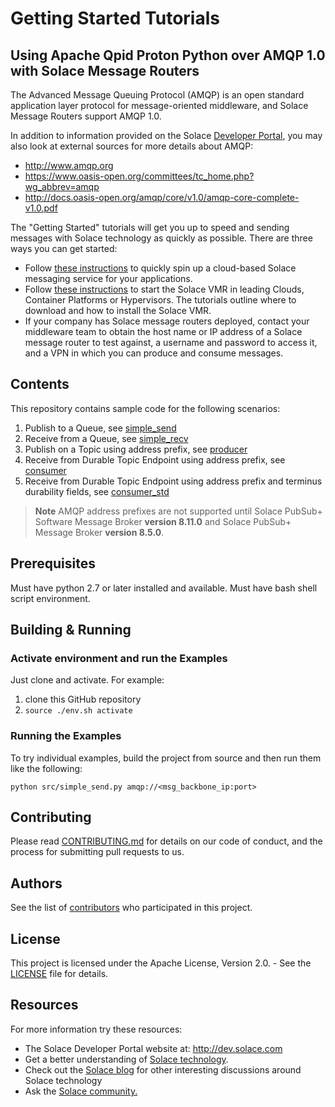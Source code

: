 # Getting Started Tutorials

## Using Apache Qpid Proton Python over AMQP 1.0 with Solace Message Routers

The Advanced Message Queuing Protocol (AMQP) is an open standard application layer protocol for message-oriented middleware, and Solace Message Routers support AMQP 1.0.

In addition to information provided on the Solace [Developer Portal](http://dev.solace.com/tech/amqp/), you may also look at external sources for more details about AMQP:

 - http://www.amqp.org
 - https://www.oasis-open.org/committees/tc_home.php?wg_abbrev=amqp
 - http://docs.oasis-open.org/amqp/core/v1.0/amqp-core-complete-v1.0.pdf

The "Getting Started" tutorials will get you up to speed and sending messages with Solace technology as quickly as possible. There are three ways you can get started:

- Follow [these instructions](https://cloud.solace.com/create-messaging-service/) to quickly spin up a cloud-based Solace messaging service for your applications.
- Follow [these instructions](https://docs.solace.com/Solace-VMR-Set-Up/Setting-Up-VMRs.htm) to start the Solace VMR in leading Clouds, Container Platforms or Hypervisors. The tutorials outline where to download and how to install the Solace VMR.
- If your company has Solace message routers deployed, contact your middleware team to obtain the host name or IP address of a Solace message router to test against, a username and password to access it, and a VPN in which you can produce and consume messages.

## Contents
This repository contains sample code for the following scenarios:

1. Publish to a Queue, see [simple_send](src/simple_send.md)
2. Receive from a Queue, see [simple_recv](src/simple_recv.py)
3. Publish on a Topic using address prefix, see [producer](src/producer.py)
4. Receive from Durable Topic Endpoint using address prefix, see [consumer](src/dte_consumer.py)
5. Receive from Durable Topic Endpoint using address prefix and terminus durability fields, see [consumer_std](src/dte_consumer_std.py)

>**Note** AMQP address prefixes are not supported until Solace PubSub+ Software Message Broker **version 8.11.0** and Solace PubSub+ Message Broker **version 8.5.0**.

## Prerequisites

Must have python 2.7 or later installed and available.
Must have bash shell script environment.

## Building & Running

### Activate environment and run the Examples

Just clone and activate. For example:

  1. clone this GitHub repository
  2. `source ./env.sh activate`

### Running the Examples

To try individual examples, build the project from source and then run them like the following:

    python src/simple_send.py amqp://<msg_backbone_ip:port>

## Contributing

Please read [CONTRIBUTING.md](CONTRIBUTING.md) for details on our code of conduct, and the process for submitting pull requests to us.

## Authors

See the list of [contributors](https://github.com/SolaceSamples/solace-samples-amqp-qpid-proton-python/graphs/contributors) who participated in this project.

## License

This project is licensed under the Apache License, Version 2.0. - See the [LICENSE](LICENSE) file for details.

## Resources

For more information try these resources:

- The Solace Developer Portal website at: http://dev.solace.com
- Get a better understanding of [Solace technology](http://dev.solace.com/tech/).
- Check out the [Solace blog](http://dev.solace.com/blog/) for other interesting discussions around Solace technology
- Ask the [Solace community.](http://dev.solace.com/community/)
